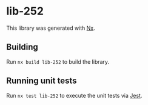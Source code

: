 # lib-252

This library was generated with [Nx](https://nx.dev).

## Building

Run `nx build lib-252` to build the library.

## Running unit tests

Run `nx test lib-252` to execute the unit tests via [Jest](https://jestjs.io).
